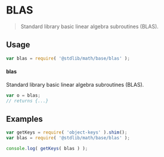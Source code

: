 # BLAS

> Standard library basic linear algebra subroutines (BLAS).


<section class="usage">

## Usage

``` javascript
var blas = require( '@stdlib/math/base/blas' );
```

#### blas

Standard library basic linear algebra subroutines (BLAS).

``` javascript
var o = blas;
// returns {...}
```

</section>

<!-- /.usage -->


<section class="examples">

## Examples

<!-- TODO: better examples -->

``` javascript
var getKeys = require( 'object-keys' ).shim();
var blas = require( '@stdlib/math/base/blas' );

console.log( getKeys( blas ) );
```

</section>

<!-- /.examples -->


<section class="links">

</section>

<!-- /.links -->

